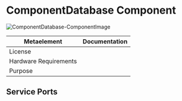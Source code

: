 <!--- This file is generated from the ComponentDatabase.componentDocumentation model --->
<!--- do not modify this file manually as it will by automatically overwritten by the code generator, modify the model instead and re-generate this file --->

# ComponentDatabase Component

![ComponentDatabase-ComponentImage](https://github.com/Servicerobotics-Ulm/ComponentRepository/blob/master/ComponentDatabase/model/ComponentDatabaseComponentDefinition.jpg)


| Metaelement | Documentation |
|-------------|---------------|
| License |  |
| Hardware Requirements |  |
| Purpose |  |



## Service Ports



